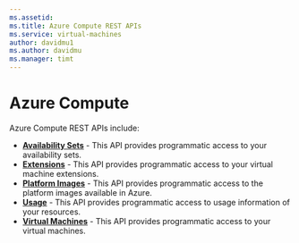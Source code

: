 ```yaml
---
ms.assetid: 
ms.title: Azure Compute REST APIs
ms.service: virtual-machines
author: davidmu1
ms.author: davidmu
ms.manager: timt
---
```



# Azure Compute

Azure Compute REST APIs include:

- **[Availability Sets](availabilitysets/availabilitysets-rest-api.md)** - This API provides programmatic access to your availability sets.
- **[Extensions](extensions/extensions-rest-api.md)** - This API provides programmatic access to your virtual machine extensions. 
- **[Platform Images](platformimages/platformimages-rest-api.md)** - This API provides programmatic access to the platform images available in Azure.
- **[Usage](usage/usage-rest-api.md)** - This API provides programmatic access to usage information of your resources.
- **[Virtual Machines](virtualmachines/virtualmachines-rest-api.md)** - This API provides programmatic access to your virtual machines.